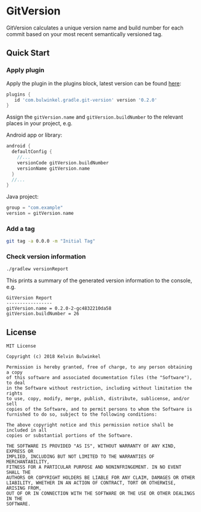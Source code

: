 GitVersion
===

GitVersion calculates a unique version name and build number for each commit based on your most recent semantically versioned tag.

Quick Start
---
### Apply plugin
Apply the plugin in the plugins block, latest version can be found [here](https://github.com/bulwinkel/gradle-git-version/releases):
```groovy
plugins {
   id 'com.bulwinkel.gradle.git-version' version '0.2.0'
}
```
Assign the `gitVersion.name` and `gitVersion.buildNumber` to the relevant places in your project, e.g.

Android app or library:
```groovy
android {
  defaultConfig {
    //...
    versionCode gitVersion.buildNumber
    versionName gitVersion.name
  }
  //...
}
```

Java project:
```groovy
group = "com.example"
version = gitVersion.name
```

### Add a tag
```bash
git tag -a 0.0.0 -m "Initial Tag"
```

### Check version information
```bash
./gradlew versionReport
```
This prints a summary of the generated version information to the console, e.g.
```
GitVersion Report
-----------------
gitVersion.name = 0.2.0-2-gc4832210da58
gitVersion.buildNumber = 26
```

License
---
    MIT License
    
    Copyright (c) 2018 Kelvin Bulwinkel
    
    Permission is hereby granted, free of charge, to any person obtaining a copy
    of this software and associated documentation files (the "Software"), to deal
    in the Software without restriction, including without limitation the rights
    to use, copy, modify, merge, publish, distribute, sublicense, and/or sell
    copies of the Software, and to permit persons to whom the Software is
    furnished to do so, subject to the following conditions:
    
    The above copyright notice and this permission notice shall be included in all
    copies or substantial portions of the Software.
    
    THE SOFTWARE IS PROVIDED "AS IS", WITHOUT WARRANTY OF ANY KIND, EXPRESS OR
    IMPLIED, INCLUDING BUT NOT LIMITED TO THE WARRANTIES OF MERCHANTABILITY,
    FITNESS FOR A PARTICULAR PURPOSE AND NONINFRINGEMENT. IN NO EVENT SHALL THE
    AUTHORS OR COPYRIGHT HOLDERS BE LIABLE FOR ANY CLAIM, DAMAGES OR OTHER
    LIABILITY, WHETHER IN AN ACTION OF CONTRACT, TORT OR OTHERWISE, ARISING FROM,
    OUT OF OR IN CONNECTION WITH THE SOFTWARE OR THE USE OR OTHER DEALINGS IN THE
    SOFTWARE.